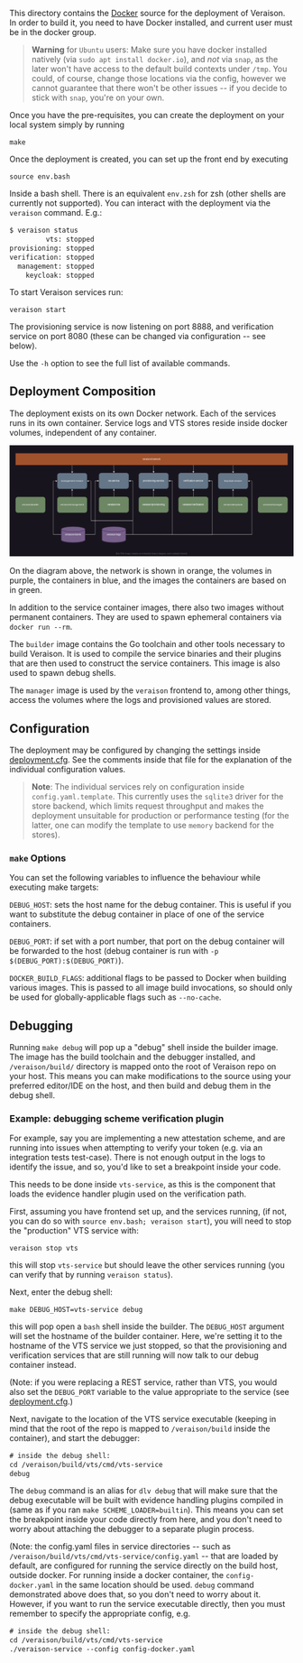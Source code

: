 This directory contains the [Docker](https://www.docker.com/) source for the
deployment of Veraison. In order to build it, you need to have Docker
installed, and current user must be in the docker group.

> **Warning** for `Ubuntu` users:
> Make sure you have docker installed natively (via `sudo apt
> install docker.io`), and _not_ via `snap`, as the later won't have access to
> the default build contexts under `/tmp`. You could, of course, change those
> locations via the config, however we cannot guarantee that there won't be
> other issues -- if you decide to stick with `snap`, you're on your own.

Once you have the pre-requisites, you can create the deployment on your local
system simply by running

    make

Once the deployment is created, you can set up the front end by executing

    source env.bash

Inside a bash shell. There is an equivalent `env.zsh` for zsh (other shells are
currently not supported). You can interact with the deployment via the
`veraison` command. E.g.:

    $ veraison status
             vts: stopped
    provisioning: stopped
    verification: stopped
      management: stopped
        keycloak: stopped

To start Veraison services run:

    veraison start

The provisioning service is now listening on port 8888, and verification
service on port 8080 (these can be changed via configuration -- see below).

Use the `-h` option to see the full list of available commands.


## Deployment Composition

The deployment exists on its own Docker network. Each of the services runs in
its own container. Service logs and VTS stores reside inside docker volumes,
independent of any container.

![deployment composition](./misc/veraison-docker-deployment.png)

On the diagram above, the network is shown in orange, the volumes in purple,
the containers in blue, and the images the containers are based on in green.

In addition to the service container images, there also two images without
permanent containers. They are used to spawn ephemeral containers via `docker
run --rm`.

The `builder` image contains the Go toolchain and other tools necessary to
build Veraison. It is used to compile the service binaries and their plugins
that are then used to construct the service containers. This image is also used
to spawn debug shells.

The `manager` image is used by the `veraison` frontend to, among other things,
access the volumes where the logs and provisioned values are stored.


## Configuration

The deployment may be configured by changing the settings inside
[deployment.cfg](./deployment.cfg). See the comments inside that file for the
explanation of the individual configuration values.

> **Note**: The individual services rely on configuration inside
> `config.yaml.template`. This currently uses the `sqlite3` driver for the
> store backend, which limits request throughput and makes the deployment
> unsuitable for production or performance testing (for the latter, one can
> modify the template to use `memory` backend for the stores).

### `make` Options

You can set the following variables to influence the behaviour while executing
make targets:

`DEBUG_HOST`: sets the host name for the debug container. This is useful if you
want to substitute the debug container in place of one of the service
containers.

`DEBUG_PORT`: if set with a port number, that port on the debug container will
be forwarded to the host (debug container is run with `-p
$(DEBUG_PORT):$(DEBUG_PORT)`).

`DOCKER_BUILD_FLAGS`: additional flags to be passed to Docker when building
various images. This is passed to all image build invocations, so should only
be used for globally-applicable flags such as `--no-cache`.


## Debugging

Running `make debug` will pop up a "debug" shell inside the builder image. The
image has the build toolchain and the debugger installed, and
`/veraison/build/` directory is mapped onto the root of Veraison repo on your
host. This means you can make modifications to the source using your preferred
editor/IDE on the host, and then build and debug them in the debug shell.


### Example: debugging scheme verification plugin

For example, say you are implementing a new attestation scheme, and are running
into issues when attempting to verify your token (e.g. via an integration
tests test-case). There is not enough output in the logs to identify the issue,
and so, you'd like to set a breakpoint inside your code.

This needs to be done inside `vts-service`, as this is the component that
loads the evidence handler plugin used on the verification path.

First, assuming you have frontend set up, and the services running, (if not,
you can do so with `source env.bash; veraison start`), you will need to stop
the "production" VTS service with:

    veraison stop vts

this will stop `vts-service` but should leave the other services running (you
can verify that by running `veraison status`).

Next, enter the debug shell:

    make DEBUG_HOST=vts-service debug

this will pop open a `bash` shell inside the builder. The `DEBUG_HOST` argument
will set the hostname of the builder container. Here, we're setting it to the
hostname of the VTS service we just stopped, so that the provisioning and
verification services that are still running will now talk to our debug container
instead.

(Note: if you were replacing a REST service, rather than VTS, you would also
set the `DEBUG_PORT` variable to the value appropriate to the service (see
[deployment.cfg](./deployment.cfg).)

Next, navigate to the location of the VTS service executable (keeping in mind
that the root of the repo is mapped to `/veraison/build` inside the container),
and start the debugger:

    # inside the debug shell:
    cd /veraison/build/vts/cmd/vts-service
    debug

The `debug` command is an alias for `dlv debug` that will make sure that the
debug executable will be built with evidence handling plugins compiled in (same
as if you ran `make SCHEME_LOADER=builtin`). This means you can set the
breakpoint inside your code directly from here, and you don't need to worry
about attaching the debugger to a separate plugin process.

(Note: the config.yaml files in service directories -- such as
`/veraison/build/vts/cmd/vts-service/config.yaml` -- that are loaded by
default, are configured for running the service directly on the build host,
outside docker. For running inside a docker container, the `config-docker.yaml`
in the same location should be used. `debug` command demonstrated above does
that, so you don't need to worry about it. However, if you want to run the
service executable directly, then you must remember to specify the appropriate
config, e.g.

    # inside the debug shell:
    cd /veraison/build/vts/cmd/vts-service
    ./veraison-service --config config-docker.yaml
